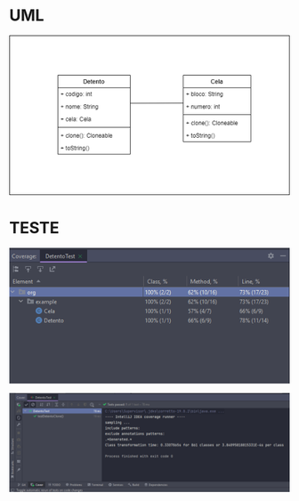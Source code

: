 <h1>UML</h1>

![prototype-uml.png](prototype-uml.png)

<h1>TESTE</h1>

![abstract-factory-test.png](abstract-factory-test.png)

![abstract-factory-test02.png](abstract-factory-test02.png)